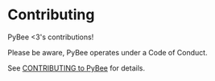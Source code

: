 # Contributing

PyBee <3's contributions!

Please be aware, PyBee operates under a Code of Conduct.

See [CONTRIBUTING to PyBee](http://pybee.org/contributing/) for details.

